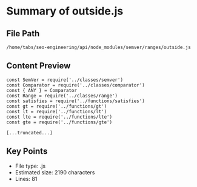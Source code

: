 # Summary of outside.js
  
## File Path
`/home/tabs/seo-engineering/api/node_modules/semver/ranges/outside.js`

## Content Preview
```
const SemVer = require('../classes/semver')
const Comparator = require('../classes/comparator')
const { ANY } = Comparator
const Range = require('../classes/range')
const satisfies = require('../functions/satisfies')
const gt = require('../functions/gt')
const lt = require('../functions/lt')
const lte = require('../functions/lte')
const gte = require('../functions/gte')

[...truncated...]
```

## Key Points
- File type: .js
- Estimated size: 2190 characters
- Lines: 81
